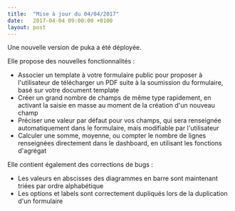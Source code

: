 ```yaml
---
title:  "Mise à jour du 04/04/2017"
date:   2017-04-04 09:00:00 +0100
layout: post
---
```


Une nouvelle version de puka a été déployée.

Elle propose des nouvelles fonctionnalités :

 * Associer un template à votre formulaire public pour proposer à l'utilisateur de télécharger un PDF suite à la soumission du formulaire, basé sur votre document template
 * Créer un grand nombre de champs de même type rapidement, en activant la saisie en masse au moment de la création d'un nouveau champ
 * Préciser une valeur par défaut pour vos champs, qui sera renseignée automatiquement dans le formulaire, mais modifiable par l'utilisateur
 * Calculer une somme, moyenne, ou compter le nombre de lignes renseignées directement dans le dashboard, en utilisant les fonctions d'agrégat

Elle contient également des corrections de bugs :

 * Les valeurs en abscisses des diagrammes en barre sont maintenant triées par ordre alphabétique
 * Les options et labels sont correctement dupliqués lors de la duplication d'un formulaire